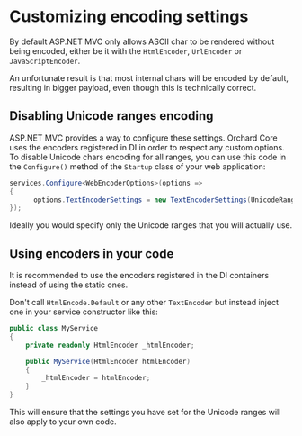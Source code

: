 # Customizing encoding settings

By default ASP.NET MVC only allows ASCII char to be rendered without being encoded, either be it with the `HtmlEncoder`, `UrlEncoder` or `JavaScriptEncoder`.

An unfortunate result is that most internal chars will be encoded by default, resulting in bigger payload, even though this is technically correct.

## Disabling Unicode ranges encoding

ASP.NET MVC provides a way to configure these settings. Orchard Core uses the encoders registered in DI in order to respect any custom options. To disable Unicode chars encoding for all ranges, you can use this code in the `Configure()` method of the `Startup` class of your web application:

```c#
services.Configure<WebEncoderOptions>(options => 
{
      options.TextEncoderSettings = new TextEncoderSettings(UnicodeRanges.All);
});
```

Ideally you would specify only the Unicode ranges that you will actually use.

## Using encoders in your code

It is recommended to use the encoders registered in the DI containers instead of using the static ones.

Don't call `HtmlEncode.Default` or any other `TextEncoder` but instead inject one in your service constructor like this:

```c#
public class MyService
{
    private readonly HtmlEncoder _htmlEncoder;

    public MyService(HtmlEncoder htmlEncoder)
    {
        _htmlEncoder = htmlEncoder;
    }
}
```

This will ensure that the settings you have set for the Unicode ranges will also apply to your own code.